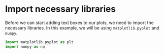 # Import necessary libraries

Before we can start adding text boxes to our plots, we need to import the necessary libraries. In this example, we will be using `matplotlib.pyplot` and `numpy`.

```python
import matplotlib.pyplot as plt
import numpy as np
```
